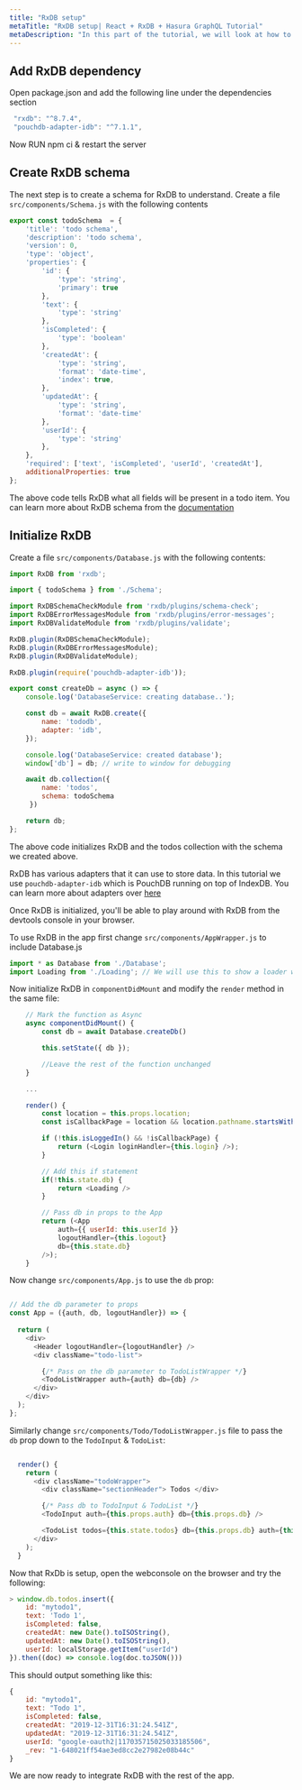 ```yaml
---
title: "RxDB setup"
metaTitle: "RxDB setup| React + RxDB + Hasura GraphQL Tutorial"
metaDescription: "In this part of the tutorial, we will look at how to add RxDB dependency and configure it in the app by creating a schema"
---
```


## Add RxDB dependency

Open package.json and add the following line under the dependencies section

```js
 "rxdb": "^8.7.4",
 "pouchdb-adapter-idb": "^7.1.1",
```

Now RUN npm ci & restart the server

## Create RxDB schema

The next step is to create a schema for RxDB to understand. Create a file `src/components/Schema.js`
with the following contents

```js
export const todoSchema  = {
    'title': 'todo schema',
    'description': 'todo schema',
    'version': 0,
    'type': 'object',
    'properties': {
        'id': {
            'type': 'string',
            'primary': true
        },
        'text': {
            'type': 'string'
        },
        'isCompleted': {
            'type': 'boolean'
        },
        'createdAt': {
            'type': 'string',
            'format': 'date-time',
            'index': true,        
        },
        'updatedAt': {
            'type': 'string',
            'format': 'date-time'
        },
        'userId': {
            'type': 'string'
        },
    },
    'required': ['text', 'isCompleted', 'userId', 'createdAt'],
    additionalProperties: true
};
```

The above code tells RxDB what all fields will be present in a todo item. You can learn more about RxDB schema from the [documentation](https://rxdb.info/rx-schema.html)

## Initialize RxDB

Create a file `src/components/Database.js` with the following contents:

```js
import RxDB from 'rxdb';

import { todoSchema } from './Schema';

import RxDBSchemaCheckModule from 'rxdb/plugins/schema-check';
import RxDBErrorMessagesModule from 'rxdb/plugins/error-messages';
import RxDBValidateModule from 'rxdb/plugins/validate';

RxDB.plugin(RxDBSchemaCheckModule);
RxDB.plugin(RxDBErrorMessagesModule);
RxDB.plugin(RxDBValidateModule);

RxDB.plugin(require('pouchdb-adapter-idb'));

export const createDb = async () => {
    console.log('DatabaseService: creating database..');

    const db = await RxDB.create({
        name: 'tododb',
        adapter: 'idb',
    });

    console.log('DatabaseService: created database');
    window['db'] = db; // write to window for debugging

    await db.collection({
        name: 'todos',
        schema: todoSchema
     })

    return db;
};
```


The above code initializes RxDB and the todos collection with the schema we created above.

RxDB has various adapters that it can use to store data. In this tutorial we use `pouchdb-adapter-idb` which is PouchDB running on top of IndexDB. You can learn more about adapters over [here](https://rxdb.info/adapters.html)

Once RxDB is initialized, you'll be able to play around with RxDB from the devtools console in your browser.


To use RxDB in the app first change `src/components/AppWrapper.js` to include Database.js

```js
import * as Database from './Database';
import Loading from './Loading'; // We will use this to show a loader while RxDB initializes
```

Now initialize RxDB in `componentDidMount` and modify the `render` method in the same file:

```js
    // Mark the function as Async
    async componentDidMount() {
        const db = await Database.createDb()

        this.setState({ db });

        //Leave the rest of the function unchanged
    }

    ...

    render() {
        const location = this.props.location;
        const isCallbackPage = location && location.pathname.startsWith('/callback');

        if (!this.isLoggedIn() && !isCallbackPage) {
            return (<Login loginHandler={this.login} />);
        }

        // Add this if statement
        if(!this.state.db) {
            return <Loading />
        }

        // Pass db in props to the App
        return (<App
            auth={{ userId: this.userId }}
            logoutHandler={this.logout}
            db={this.state.db}
        />);
    }
```

Now change `src/components/App.js` to use the `db` prop:

```js

// Add the db parameter to props
const App = ({auth, db, logoutHandler}) => {
  
  return (
    <div>
      <Header logoutHandler={logoutHandler} />
      <div className="todo-list">

        {/* Pass on the db parameter to TodoListWrapper */}
        <TodoListWrapper auth={auth} db={db} />
      </div>
    </div>
  );
};
```

Similarly change `src/components/Todo/TodoListWrapper.js` file to pass the `db` prop down to the `TodoInput` & `TodoList`:

```js

  render() {
    return (
      <div className="todoWrapper">
        <div className="sectionHeader"> Todos </div>

        {/* Pass db to TodoInput & TodoList */}
        <TodoInput auth={this.props.auth} db={this.props.db} />

        <TodoList todos={this.state.todos} db={this.props.db} auth={this.props.auth} />
      </div>
    );
  }
```

Now that RxDb is setup, open the webconsole on the browser and try the following:

```js
> window.db.todos.insert({
    id: "mytodo1",
    text: 'Todo 1',
    isCompleted: false,
    createdAt: new Date().toISOString(),
    updatedAt: new Date().toISOString(),
    userId: localStorage.getItem("userId")
}).then((doc) => console.log(doc.toJSON()))
```

This should output something like this:

```js
{
    id: "mytodo1",
    text: "Todo 1",
    isCompleted: false,
    createdAt: "2019-12-31T16:31:24.541Z",
    updatedAt: "2019-12-31T16:31:24.541Z",
    userId: "google-oauth2|117035715025033185506",
    _rev: "1-648021ff54ae3ed8cc2e27982e08b44c"
}
```

We are now ready to integrate RxDB with the rest of the app.